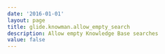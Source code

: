```yaml
---
date: '2016-01-01'
layout: page
title: glide.knowman.allow_empty_search
description: Allow empty Knowledge Base searches 
value: false
---
```

